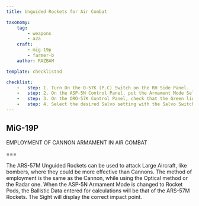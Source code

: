 ```yaml
---
title: Unguided Rockets for Air Combat

taxonomy:
    tag:
        - weapons
        - a2a
    craft: 
        - mig-19p
        - farmer-b
    author: RAZBAM

template: checklistnd

checklist:
    -   step: 1. Turn On the O-57K (P.C) Switch on the RH Side Panel. 
    -   step: 2. On the ASP-5N Control Panel, put the Armament Mode Selector in Rocket Pods (P.C).
    -   step: 3. On the ORO-57K Control Panel, check that the Green light above the “0” is illuminated, indicating the suspension of both Rocket Pods, and that the correct remaining quantity of Rockets per Pod (8) is indicated by Yellow lights.
    -   step: 4. Select the desired Salvo setting with the Salvo Switch above the ORO-57K Control Panel. <br />AUTO- All Rockets will be fired in succession if the Trigger remains pressed. <br />1RO- A single Rocket will be launched for every Trigger press. <br />4RO- Four Rockets will be fired on every press of the Trigger
---
```


## MiG-19P 
EMPLOYMENT OF CANNON ARMAMENT IN AIR COMBAT

===

The ARS-57M Unguided Rockets can be used to attack Large Aircraft, like bombers, where they could be more effective than Cannons. The method of employment is the same as the Cannon, while using the Optical method or the Radar one. When the ASP-5N Armament Mode is changed to Rocket Pods, the Ballistic Data entered for calculations will be that of the ARS-57M Rockets. The Sight will display the correct impact point. 
